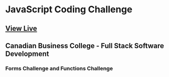 # JavaScript Coding Challenge
## [View Live](https://dariocharles.github.io/js-assignment/)
## Canadian Business College - Full Stack Software Development
### Forms Challenge and Functions Challenge